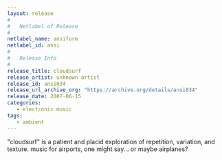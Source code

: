 ```yaml
---
layout: release
#
#   Netlabel of Release
#
netlabel_name: ansiform
netlabel_id: ansi
#
#   Release Info
#
release_title: cloudsurf
release_artist: unknown artist
release_id: ansi034
release_url_archive_org: "https://archive.org/details/ansi034"
release_date: 2007-06-15
categories:
   - electronic music
tags:
   - ambient
---
```

"cloudsurf" is a patient and placid exploration of repetition, variation, and texture. music for airports, one might say... or maybe airplanes?
